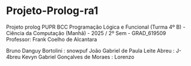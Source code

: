 # Projeto-Prolog-ra1
Projeto prolog
PUPR BCC Programação Lógica e Funcional (Turma 4º B) - Ciência da Computação (Manhã) - 2025 / 2º Sem - GRAD_619509 
Professor: Frank Coelho de Alcantara

Bruno Danguy Bortolini : snowpuf
João Gabriel de Paula Leite Abreu : J-4breu
Kevyn Gabriel Gonçalves de Moraes :
Lorenzo
